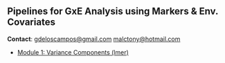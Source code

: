## Pipelines for GxE Analysis using Markers & Env. Covariates

**Contact**: gdeloscampos@gmail.com  malctony@hotmail.com

* [Module 1: Variance Components (lmer)](https://github.com/gdlc/ARVALIS/blob/master/varComp.md)


